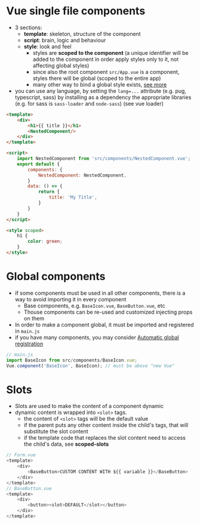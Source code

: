 # Vue single file components

* 3 sections: 
  * __template__: skeleton, structure of the component
  * __script__: brain, logic and behaviour
  * __style__: look and feel
    * styles are __scoped to the component__ (a unique identifier will be added to the component in order apply styles only to it, not affecting global styles)
    * since also the root component `src/App.vue` is a component, styles there will be global (scoped to the entire app)    
    * many other way to bind a global style exists, [see more](https://badacadabra.github.io/Using-global-style-rules-in-a-Vue-js-app/)
* you can use any language, by setting the `lang=...` attribute (e.g. pug, typescript, sass) by installing as a dependency the appropriate libraries (e.g. for sass is `sass-loader` and `node-sass`) (see vue loader)

```html
<template>
    <div>
        <h1>{{ title }}</h1>
        <NestedComponent/>
    </div>
</template>

<script>
    import NestedComponent from 'src/components/NestedComponent.vue';
    export default {
        components: {
            NestedComponent: NestedComponent,
        }
        data: () => {
            return {
                title: 'My Title',
            }
        }
    }
</script>

<style scoped>
    h1 {
        color: green;
    }
</style>
```

# Global components

* if some components must be used in all other components, there is a way to avoid importing it in every component
  * Base components, e.g. `BaseIcon.vue`, `BaseButton.vue`, etc
  * Thouse components can be re-used and customized injecting props on them
* In order to make a component global, it must be imported and registered in `main.js`
* if you have many components, you may consider [Automatic global registration](https://vuejs.org/v2/guide/components-registration.html#Automatic-Global-Registration-of-Base-Components)

```js
// main.js
import BaseIcon from src/components/BaseIcon.vue;
Vue.component('BaseIcon', BaseIcon); // must be above "new Vue"
```

# Slots

* Slots are used to make the content of a component dynamic
* dynamic content is wrapped into `<slot>` tags.
  * the content of `<slot>` tags will be the default value
  * if the parent puts any other content inside the child's tags, that will substitute the slot content
  * if the template code that replaces the slot content need to access the child's data, see __scoped-slots__

```js
// Form.vue
<template>
    <div>
        <BaseButton>CUSTOM CONTENT WITH ${{ variable }}</BaseButton>
    </div>
</template>
// BaseButton.vue
<template>
    <div>
        <button><slot>DEFAULT</slot></button>
    </div>
</template>
```
